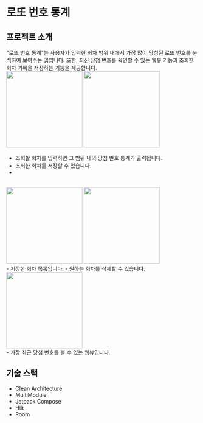 # 로또 번호 통계

## 프로젝트 소개
"로또 번호 통계"는 사용자가 입력한 회차 범위 내에서 가장 많이 당첨된 로또 번호를 분석하여 보여주는 앱입니다. 또한, 최신 당첨 번호를 확인할 수 있는 웹뷰 기능과 조회한 회차 기록을 저장하는 기능을 제공합니다.
<br>
<image src="https://github.com/user-attachments/assets/4b84aa37-7104-4ba9-8cda-b49cd045fac4" width=200>
<image src="https://github.com/user-attachments/assets/618151dc-a8a0-4955-a9ea-47d3717729cc" width=200>
<br>
- 조회할 회차를 입력하면 그 범위 내의 당첨 번호 통계가 출력됩니다.
- 조회한 회차를 저장할 수 있습니다.
- 
<br>
<image src="https://github.com/user-attachments/assets/dfc60536-0758-42db-8ea4-aea4f1f48acd" width=200>
<image src="https://github.com/user-attachments/assets/9092a4df-47c2-477f-9628-e742fe94f515" width=200>
<br>
- 저장한 회차 목록입니다.
- 원하는 회차를 삭제할 수 있습니다.
<br>

<image src="https://github.com/user-attachments/assets/3c6e7bbb-0616-495b-99e5-f322b85a0e36" width=200>
<br>
- 가장 최근 당첨 번호를 볼 수 있는 웹뷰입니다.

## 기술 스택
- Clean Architecture
- MultiModule
- Jetpack Compose
- Hilt
- Room
